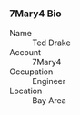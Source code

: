 ### 7Mary4 Bio ###
<dl>
<dt>Name</dt>
<dd>Ted Drake</dd>
<dt>Account</dt>
<dd>7Mary4</dd>
<dt>Occupation</dt>
<dd>Engineer</dd>
<dt>Location</dt>
<dd>Bay Area</dd>
</dl>
